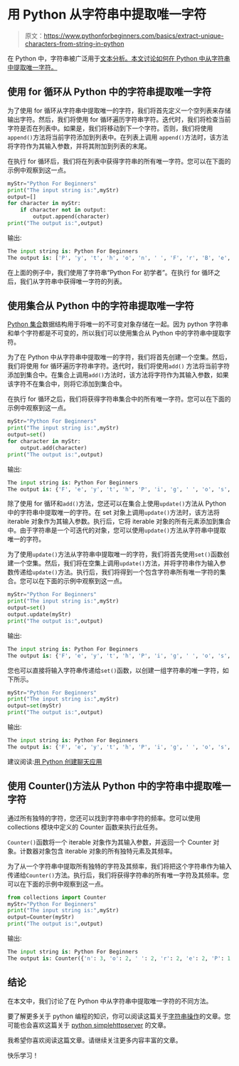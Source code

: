 # 用 Python 从字符串中提取唯一字符

> 原文：<https://www.pythonforbeginners.com/basics/extract-unique-characters-from-string-in-python>

在 Python 中，字符串被广泛用于[文本分析。本文讨论如何在 Python 中从字符串中提取唯一字符。](https://www.pythonforbeginners.com/basics/text-analysis-in-python)

## 使用 for 循环从 Python 中的字符串提取唯一字符

为了使用 for 循环从字符串中提取唯一的字符，我们将首先定义一个空列表来存储输出字符。然后，我们将使用 for 循环遍历字符串字符。迭代时，我们将检查当前字符是否在列表中。如果是，我们将移动到下一个字符。否则，我们将使用`append()`方法将当前字符添加到列表中。在列表上调用 `append()`方法时，该方法将字符作为其输入参数，并将其附加到列表的末尾。

在执行 for 循环后，我们将在列表中获得字符串的所有唯一字符。您可以在下面的示例中观察到这一点。

```py
myStr="Python For Beginners"
print("The input string is:",myStr)
output=[]
for character in myStr:
    if character not in output:
        output.append(character)
print("The output is:",output)
```

输出:

```py
The input string is: Python For Beginners
The output is: ['P', 'y', 't', 'h', 'o', 'n', ' ', 'F', 'r', 'B', 'e', 'g', 'i', 's']
```

在上面的例子中，我们使用了字符串“Python For 初学者”。在执行 for 循环之后，我们从字符串中获得唯一字符的列表。

## 使用集合从 Python 中的字符串提取唯一字符

[Python 集合](https://www.pythonforbeginners.com/basics/set-operations-in-python)数据结构用于将唯一的不可变对象存储在一起。因为 python 字符串和单个字符都是不可变的，所以我们可以使用集合从 Python 中的字符串中提取字符。

为了在 Python 中从字符串中提取唯一的字符，我们将首先创建一个空集。然后，我们将使用 for 循环遍历字符串字符。迭代时，我们将使用`add()` 方法将当前字符添加到集合中。在集合上调用`add()`方法时，该方法将字符作为其输入参数，如果该字符不在集合中，则将它添加到集合中。

在执行 for 循环之后，我们将获得字符串集合中的所有唯一字符。您可以在下面的示例中观察到这一点。

```py
myStr="Python For Beginners"
print("The input string is:",myStr)
output=set()
for character in myStr:
    output.add(character)
print("The output is:",output)
```

输出:

```py
The input string is: Python For Beginners
The output is: {'F', 'e', 'y', 't', 'h', 'P', 'i', 'g', ' ', 'o', 's', 'r', 'n', 'B'}
```

除了使用 for 循环和`add()`方法，您还可以在集合上使用`update()`方法从 Python 中的字符串中提取唯一的字符。在 set 对象上调用`update()`方法时，该方法将 iterable 对象作为其输入参数。执行后，它将 iterable 对象的所有元素添加到集合中。由于字符串是一个可迭代的对象，您可以使用`update()`方法从字符串中提取唯一的字符。

为了使用`update()`方法从字符串中提取唯一的字符，我们将首先使用`set()`函数创建一个空集。然后，我们将在空集上调用`update()`方法，并将字符串作为输入参数传递给`update()`方法。执行后，我们将得到一个包含字符串所有唯一字符的集合。您可以在下面的示例中观察到这一点。

```py
myStr="Python For Beginners"
print("The input string is:",myStr)
output=set()
output.update(myStr)
print("The output is:",output)
```

输出:

```py
The input string is: Python For Beginners
The output is: {'F', 'e', 'y', 't', 'h', 'P', 'i', 'g', ' ', 'o', 's', 'r', 'n', 'B'}
```

您也可以直接将输入字符串传递给`set()`函数，以创建一组字符串的唯一字符，如下所示。

```py
myStr="Python For Beginners"
print("The input string is:",myStr)
output=set(myStr)
print("The output is:",output)
```

输出:

```py
The input string is: Python For Beginners
The output is: {'F', 'e', 'y', 't', 'h', 'P', 'i', 'g', ' ', 'o', 's', 'r', 'n', 'B'}
```

建议阅读:[用 Python 创建聊天应用](https://codinginfinite.com/python-chat-application-tutorial-source-code/)

## 使用 Counter()方法从 Python 中的字符串中提取唯一字符

通过所有独特的字符，您还可以找到字符串中字符的频率。您可以使用 collections 模块中定义的 Counter 函数来执行此任务。

`Counter()`函数将一个 iterable 对象作为其输入参数，并返回一个 Counter 对象。计数器对象包含 iterable 对象的所有独特元素及其频率。

为了从一个字符串中提取所有独特的字符及其频率，我们将把这个字符串作为输入传递给`Counter()`方法。执行后，我们将获得字符串的所有唯一字符及其频率。您可以在下面的示例中观察到这一点。

```py
from collections import Counter
myStr="Python For Beginners"
print("The input string is:",myStr)
output=Counter(myStr)
print("The output is:",output)
```

输出:

```py
The input string is: Python For Beginners
The output is: Counter({'n': 3, 'o': 2, ' ': 2, 'r': 2, 'e': 2, 'P': 1, 'y': 1, 't': 1, 'h': 1, 'F': 1, 'B': 1, 'g': 1, 'i': 1, 's': 1})
```

## 结论

在本文中，我们讨论了在 Python 中从字符串中提取唯一字符的不同方法。

要了解更多关于 python 编程的知识，你可以阅读这篇关于[字符串操作](https://www.pythonforbeginners.com/basics/string-manipulation-in-python)的文章。您可能也会喜欢这篇关于 [python simplehttpserver](https://www.pythonforbeginners.com/modules-in-python/how-to-use-simplehttpserver) 的文章。

我希望你喜欢阅读这篇文章。请继续关注更多内容丰富的文章。

快乐学习！